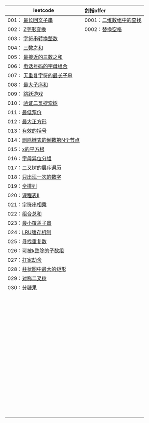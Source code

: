 |leetcode  |    剑指offer |
|---- | :--- |
|001： <a href="001_最长回文子串.md">最长回文子串</a> |0001：<a href="0001_二维数组中的查找.md">二维数组中的查找</a>|
|002： <a href="002_Z字形变换.md">Z字形变换</a>| 0002：<a href="0002_替换空格.md">替换空格</a> |
|003： <a href="003_字符串转换整数.md">字符串转换整数</a>||
|004： <a href="004_三数之和.md">三数之和</a>||
|005： <a href="005_最接近的三数之和.md">最接近的三数之和</a>||
|006： <a href="006_电话号码的字母组合.md">电话号码的字母组合</a>||
| 007： <a href="007_无重复字符的最长子串.md">无重复字符的最长子串</a>||
|008： <a href="008_最大子序和.md">最大子序和</a>||
|009： <a href="009_跳跃游戏.md">跳跃游戏</a>||
|010： <a href="010_验证二叉搜索树.md">验证二叉搜索树</a>||
|011：<a href="011_最低票价.md">最低票价</a>||
|012：<a href="012_最大正方形.md">最大正方形</a>||
|013：<a href="013_有效的括号.md">有效的括号</a>||
|014：<a href="014_删除链表的倒数第N个节点.md">删除链表的倒数第N个节点</a>||
|015：<a href="015_x的平方根.md">x的平方根</a>||
|016：<a href="016_字母异位分组.md">字母异位分组</a>||
|017：<a href="017_二叉树的层序遍历.md">二叉树的层序遍历</a>||
|018：<a href="018_只出现一次的数字.md">只出现一次的数字</a>||
|019：<a href="019_全排列.md">全排列</a>||
|020：<a href="020_课程表II.md">课程表II</a>||
|021：<a href="021_字符串相乘.md">字符串相乘</a>||
|022：<a href="022_组合总和.md">组合总和</a>||
|023：<a href="023_最小覆盖子串.md">最小覆盖子串</a>||
|024：<a href="024_LRU缓存机制.md">LRU缓存机制</a>||
|025：<a href="025_寻找重复数.md">寻找重复数</a>||
|026：<a href="026_可被k整除的子数组.md">可被k整除的子数组</a>||
|027：<a href="027_打家劫舍.md">打家劫舍</a>||
|028：<a href="028_柱状图中最大的矩形.md">柱状图中最大的矩形</a>||
|029：<a href="029_对称二叉树.md">对称二叉树</a>||
|030：<a href="030_分糖果.md">分糖果</a>||
|||
|||
|||
|||
|||
|||
|||
|||
|||
|||
|||
|||
|||
|||
|||
|||
|||
|||
|||
|||
|||
|||
|||
|||
|||
|||
|||
|||
|||
|||
|||
|||
|||
|||
|||
|||
|||
|||
|||
|||
|||
|||
|||
|||
|||
|||
|||
|||
|||
|||
|||
|||
|||
|||
|||
|||
|||
|||
|||
|||
|||
|||
|||
|||
|||
|||
|||
|||

